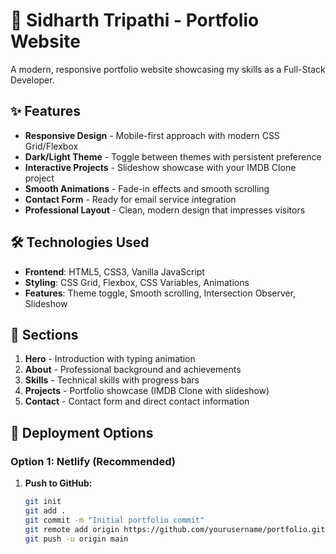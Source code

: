 # 🚀 Sidharth Tripathi - Portfolio Website

A modern, responsive portfolio website showcasing my skills as a Full-Stack Developer.

## ✨ Features

- **Responsive Design** - Mobile-first approach with modern CSS Grid/Flexbox  
- **Dark/Light Theme** - Toggle between themes with persistent preference  
- **Interactive Projects** - Slideshow showcase with your IMDB Clone project  
- **Smooth Animations** - Fade-in effects and smooth scrolling  
- **Contact Form** - Ready for email service integration  
- **Professional Layout** - Clean, modern design that impresses visitors  

## 🛠️ Technologies Used

- **Frontend**: HTML5, CSS3, Vanilla JavaScript  
- **Styling**: CSS Grid, Flexbox, CSS Variables, Animations  
- **Features**: Theme toggle, Smooth scrolling, Intersection Observer, Slideshow  

## 📱 Sections

1. **Hero** - Introduction with typing animation  
2. **About** - Professional background and achievements  
3. **Skills** - Technical skills with progress bars  
4. **Projects** - Portfolio showcase (IMDB Clone with slideshow)  
5. **Contact** - Contact form and direct contact information  

## 🚀 Deployment Options

### Option 1: Netlify (Recommended)

1. **Push to GitHub:**
   ```bash
   git init
   git add .
   git commit -m "Initial portfolio commit"
   git remote add origin https://github.com/yourusername/portfolio.git
   git push -u origin main
